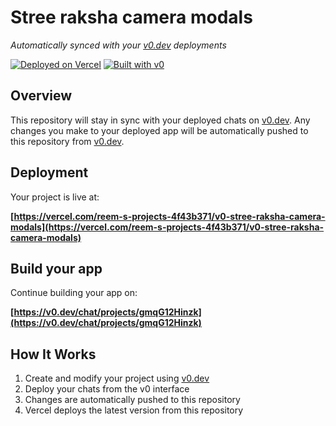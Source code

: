 # Stree raksha camera modals

*Automatically synced with your [v0.dev](https://v0.dev) deployments*

[![Deployed on Vercel](https://img.shields.io/badge/Deployed%20on-Vercel-black?style=for-the-badge&logo=vercel)](https://vercel.com/reem-s-projects-4f43b371/v0-stree-raksha-camera-modals)
[![Built with v0](https://img.shields.io/badge/Built%20with-v0.dev-black?style=for-the-badge)](https://v0.dev/chat/projects/gmqG12Hinzk)

## Overview

This repository will stay in sync with your deployed chats on [v0.dev](https://v0.dev).
Any changes you make to your deployed app will be automatically pushed to this repository from [v0.dev](https://v0.dev).

## Deployment

Your project is live at:

**[https://vercel.com/reem-s-projects-4f43b371/v0-stree-raksha-camera-modals](https://vercel.com/reem-s-projects-4f43b371/v0-stree-raksha-camera-modals)**

## Build your app

Continue building your app on:

**[https://v0.dev/chat/projects/gmqG12Hinzk](https://v0.dev/chat/projects/gmqG12Hinzk)**

## How It Works

1. Create and modify your project using [v0.dev](https://v0.dev)
2. Deploy your chats from the v0 interface
3. Changes are automatically pushed to this repository
4. Vercel deploys the latest version from this repository